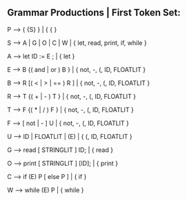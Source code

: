 ## Grammar Productions | First Token Set:

P --> { {S} }                   |    { { }

S --> A | G | O | C | W         |    { let, read, print, if, while }

A --> let ID := E ;             |    { let }

E --> B {( and | or ) B }       |    { not, -, (, ID, FLOATLIT }

B --> R [( < | > | == ) R ]     |    { not, -, (, ID, FLOATLIT }

R --> T {( + | - ) T }          |    { not, -, (, ID, FLOATLIT }

T --> F {( * | / ) F }          |    { not, -, (, ID, FLOATLIT }

F --> [ not | - ] U             |    { not, -, (, ID, FLOATLIT }

U --> ID | FLOATLIT | (E)       |    { (, ID, FLOATLIT }

G --> read [ STRINGLIT ] ID;    |    { read }

O --> print [ STRINGLIT ] [ID]; |    { print }

C --> if (E) P [ else P ]       |    { if }

W --> while (E) P               |    { while }
